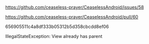 
https://github.com/ceaseless-prayer/CeaselessAndroid/issues/58

https://github.com/ceaseless-prayer/CeaselessAndroid/pull/60

656905511c4a8df333b05312b5d358cbcdd8ef06

IllegalStateException: View already has parent
